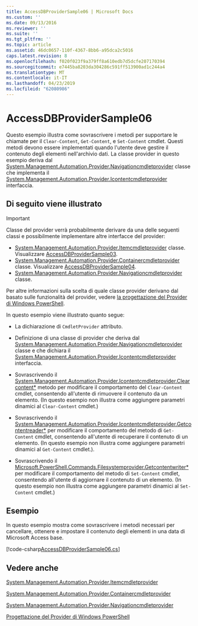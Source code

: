 ```yaml
---
title: AccessDBProviderSample06 | Microsoft Docs
ms.custom: ''
ms.date: 09/13/2016
ms.reviewer: ''
ms.suite: ''
ms.tgt_pltfrm: ''
ms.topic: article
ms.assetid: 46dc0657-110f-4367-8bb6-a95dca2c5016
caps.latest.revision: 8
ms.openlocfilehash: f020f023f9a379ff8a610edb7d5dcfe207170394
ms.sourcegitcommit: e7445ba8203da304286c591ff513900ad1c244a4
ms.translationtype: MT
ms.contentlocale: it-IT
ms.lasthandoff: 04/23/2019
ms.locfileid: "62080986"
---
```

# <a name="accessdbprovidersample06"></a>AccessDBProviderSample06

Questo esempio illustra come sovrascrivere i metodi per supportare le chiamate per il `Clear-Content`, `Get-Content`, e `Set-Content` cmdlet. Questi metodi devono essere implementati quando l'utente deve gestire il contenuto degli elementi nell'archivio dati. La classe provider in questo esempio deriva dal [System.Management.Automation.Provider.Navigationcmdletprovider](/dotnet/api/System.Management.Automation.Provider.NavigationCmdletProvider) classe che implementa il [ System.Management.Automation.Provider.Icontentcmdletprovider](/dotnet/api/System.Management.Automation.Provider.IContentCmdletProvider) interfaccia.

## <a name="demonstrates"></a>Di seguito viene illustrato

> [!IMPORTANT]
> Classe del provider verrà probabilmente derivare da una delle seguenti classi e possibilmente implementare altre interfacce del provider:
>
> -   [System.Management.Automation.Provider.Itemcmdletprovider](/dotnet/api/System.Management.Automation.Provider.ItemCmdletProvider) classe. Visualizzare [AccessDBProviderSample03](./accessdbprovidersample03.md).
> -   [System.Management.Automation.Provider.Containercmdletprovider](/dotnet/api/System.Management.Automation.Provider.ContainerCmdletProvider) classe. Visualizzare [AccessDBProviderSample04](./accessdbprovidersample04.md).
> -   [System.Management.Automation.Provider.Navigationcmdletprovider](/dotnet/api/System.Management.Automation.Provider.NavigationCmdletProvider) classe.
>
> Per altre informazioni sulla scelta di quale classe provider derivano dal basato sulle funzionalità del provider, vedere [la progettazione del Provider di Windows PowerShell](./provider-types.md).

In questo esempio viene illustrato quanto segue:

- La dichiarazione di `CmdletProvider` attributo.

- Definizione di una classe di provider che deriva dal [System.Management.Automation.Provider.Navigationcmdletprovider](/dotnet/api/System.Management.Automation.Provider.NavigationCmdletProvider) classe e che dichiara il [ System.Management.Automation.Provider.Icontentcmdletprovider](/dotnet/api/System.Management.Automation.Provider.IContentCmdletProvider) interfaccia.

- Sovrascrivendo il [System.Management.Automation.Provider.Icontentcmdletprovider.Clearcontent*](/dotnet/api/System.Management.Automation.Provider.IContentCmdletProvider.ClearContent) metodo per modificare il comportamento del `Clear-Content` cmdlet, consentendo all'utente di rimuovere il contenuto da un elemento. (In questo esempio non illustra come aggiungere parametri dinamici al `Clear-Content` cmdlet.)

- Sovrascrivendo il [System.Management.Automation.Provider.Icontentcmdletprovider.Getcontentreader*](/dotnet/api/System.Management.Automation.Provider.IContentCmdletProvider.GetContentReader) per modificare il comportamento del metodo di `Get-Content` cmdlet, consentendo all'utente di recuperare il contenuto di un elemento. (In questo esempio non illustra come aggiungere parametri dinamici al `Get-Content` cmdlet.).

- Sovrascrivendo il [Microsoft.PowerShell.Commands.Filesystemprovider.Getcontentwriter*](/dotnet/api/Microsoft.PowerShell.Commands.FileSystemProvider.GetContentWriter) per modificare il comportamento del metodo di `Set-Content` cmdlet, consentendo all'utente di aggiornare il contenuto di un elemento. (In questo esempio non illustra come aggiungere parametri dinamici al `Set-Content` cmdlet.)

## <a name="example"></a>Esempio

In questo esempio mostra come sovrascrivere i metodi necessari per cancellare, ottenere e impostare il contenuto degli elementi in una data di Microsoft Access base.

[!code-csharp[AccessDBProviderSample06.cs](../../powershell-sdk-samples/SDK-2.0/csharp/AccessDBProviderSample06/AccessDBProviderSample06.cs#L11-L2399 "AccessDBProviderSample06.cs")]

## <a name="see-also"></a>Vedere anche

[System.Management.Automation.Provider.Itemcmdletprovider](/dotnet/api/System.Management.Automation.Provider.ItemCmdletProvider)

[System.Management.Automation.Provider.Containercmdletprovider](/dotnet/api/System.Management.Automation.Provider.ContainerCmdletProvider)

[System.Management.Automation.Provider.Navigationcmdletprovider](/dotnet/api/System.Management.Automation.Provider.NavigationCmdletProvider)

[Progettazione del Provider di Windows PowerShell](./provider-types.md)